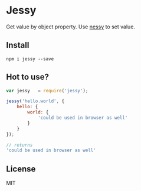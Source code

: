Jessy
=======

Get value by object property. Use [nessy](https://github.com/coderaiser/nessy "nessy") to set value.

## Install

`npm i jessy --save`

## Hot to use?

```js
var jessy   = require('jessy');

jessy('hello.world', {
    hello: {
        world: {
            'could be used in browser as well'
        }
    }
});

// returns
'could be used in browser as well'

```

## License

MIT
